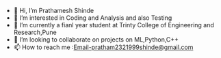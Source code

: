 - 👋 Hi, I’m Prathamesh Shinde
- 👀 I’m interested in Coding and Analysis and also Testing
- 🌱 I’m currently a fianl year student at Trinty College of Engineering and Research,Pune
- 💞️ I’m looking to collaborate on projects on ML,Python,C++
- 📫 How to reach me :Email-pratham2321999shinde@gmail.com

<!---
Pratham232/Pratham232 is a ✨ special ✨ repository because its `README.md` (this file) appears on your GitHub profile.
You can click the Preview link to take a look at your changes.
--->
